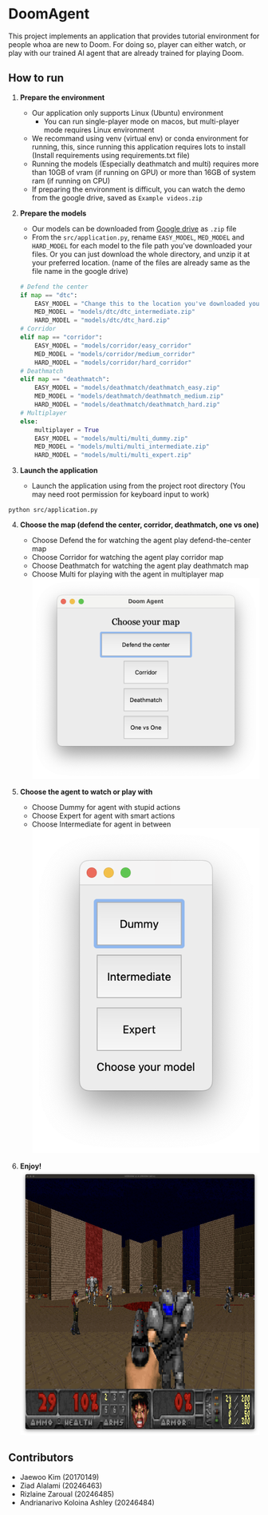 # DoomAgent

This project implements an application that provides tutorial environment for people whoa are new to Doom.
For doing so, player can either watch, or play with our trained AI agent that are already trained for playing Doom.

## How to run
1. __Prepare the environment__
    * Our application only supports Linux (Ubuntu) environment
        * You can run single-player mode on macos, but multi-player mode requires Linux environment
    * We recommand using venv (virtual env) or conda environment for running, this, since running this application requires lots to install
    (Install requirements using requirements.txt file)
    * Running the models (Especially deathmatch and multi) requires more than 10GB of vram (if running on GPU) or more than 16GB of system ram (if running on CPU)
    * If preparing the environment is difficult, you can watch the demo from the google drive, saved as `Example videos.zip`

2. __Prepare the models__
    * Our models can be downloaded from [Google drive](https://drive.google.com/drive/folders/1njCoR8-XmdMKT8RKTulf9X1PKd-8AdAx?usp=sharing) as `.zip` file
    * From the `src/application.py`, rename `EASY_MODEL`, `MED_MODEL` and `HARD_MODEL` for each model to the file path you've downloaded your files. Or you can just download the whole directory, and unzip it at your preferred location. (name of the files are already same as the file name in the google drive)

    ```python
    # Defend the center
    if map == "dtc":
        EASY_MODEL = "Change this to the location you've downloaded your file"
        MED_MODEL = "models/dtc/dtc_intermediate.zip"
        HARD_MODEL = "models/dtc/dtc_hard.zip"
    # Corridor
    elif map == "corridor":
        EASY_MODEL = "models/corridor/easy_corridor"
        MED_MODEL = "models/corridor/medium_corridor"
        HARD_MODEL = "models/corridor/hard_corridor"
    # Deathmatch
    elif map == "deathmatch":
        EASY_MODEL = "models/deathmatch/deathmatch_easy.zip"
        MED_MODEL = "models/deathmatch/deathmatch_medium.zip"
        HARD_MODEL = "models/deathmatch/deathmatch_hard.zip"
    # Multiplayer
    else:
        multiplayer = True
        EASY_MODEL = "models/multi/multi_dummy.zip"
        MED_MODEL = "models/multi/multi_intermediate.zip"
        HARD_MODEL = "models/multi/multi_expert.zip"
    ```

3. __Launch the application__
    * Launch the application using from the project root directory
        (You may need root permission for keyboard input to work)
```
python src/application.py
```

4. __Choose the map (defend the center, corridor, deathmatch, one vs one)__
    * Choose Defend the for watching the agent play defend-the-center map
    * Choose Corridor for watching the agent play corridor map
    * Choose Deathmatch for watching the agent play deathmatch map
    * Choose Multi for playing with the agent in multiplayer map
![image](media/Menu.png)

5. __Choose the agent to watch or play with__
    * Choose Dummy for agent with stupid actions
    * Choose Expert for agent with smart actions
    * Choose Intermediate for agent in between
![image](media/select.png)

6. __Enjoy!__
![image](media/deathmatch.png)

## Contributors
* Jaewoo Kim (20170149)
* Ziad Alalami (20246463)
* Rizlaine Zaroual (20246485)
* Andrianarivo Koloina Ashley (20246484)
